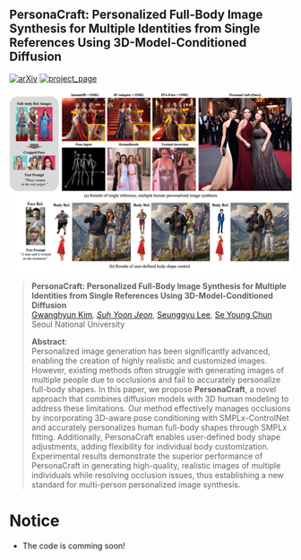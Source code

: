 ## PersonaCraft: Personalized Full-Body Image Synthesis for Multiple Identities from Single References Using 3D-Model-Conditioned Diffusion</sub>

[![arXiv](https://img.shields.io/badge/arXiv-XXXX.XXXXX-red)](https://arxiv.org/abs/XXXX.XXXXX) [![project_page](https://img.shields.io/badge/-project%20page-green)](https://gwang-kim.github.io/persona_craft/)


<p align="center">
  <img src="assets/0_teaser.jpg" />
</p> 



> **PersonaCraft: Personalized Full-Body Image Synthesis for Multiple Identities from Single References Using 3D-Model-Conditioned Diffusion**<br>
> [Gwanghyun Kim](https://gwang-kim.github.io/)*, [Suh Yoon Jeon](https://www.linkedin.com/in/suhyoonjeon/)*, [Seunggyu Lee](https://www.linkedin.com/in/seunggyu-lee-18163b263/), [Se Young Chun](https://icl.snu.ac.kr/pi) <br>
> Seoul National University <br>
> 
>**Abstract**: <br>
Personalized image generation has been significantly advanced, enabling the creation of highly realistic and customized images. However, existing methods often struggle with generating images of multiple people due to occlusions and fail to accurately personalize full-body shapes. In this paper, we propose **PersonaCraft**, a novel approach that combines diffusion models with 3D human modeling to address these limitations. Our method effectively manages occlusions by incorporating 3D-aware pose conditioning with SMPLx-ControlNet and accurately personalizes human full-body shapes through SMPLx fitting. Additionally, PersonaCraft enables user-defined body shape adjustments, adding flexibility for individual body customization. Experimental results demonstrate the superior performance of PersonaCraft in generating high-quality, realistic images of multiple individuals while resolving occlusion issues, thus establishing a new standard for multi-person personalized image synthesis.

# Notice 
- The code is comming soon!